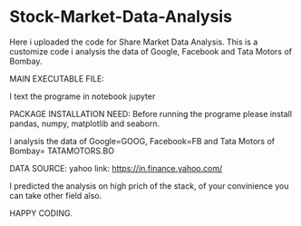 # Stock-Market-Data-Analysis
Here i uploaded the code for Share Market Data Analysis. This is a customize code i analysis the data of 
Google, Facebook and Tata Motors of Bombay.

MAIN EXECUTABLE FILE: 

I text the programe in notebook jupyter 

PACKAGE INSTALLATION NEED:
Before running the programe please install pandas, numpy, matplotlib and seaborn.

I analysis the data of Google=GOOG, Facebook=FB and Tata Motors of Bombay= TATAMOTORS.BO

DATA SOURCE: 
yahoo 
link: https://in.finance.yahoo.com/

I predicted the analysis on high prich of the stack, of your convinience you can take other field also. 

HAPPY CODING.
